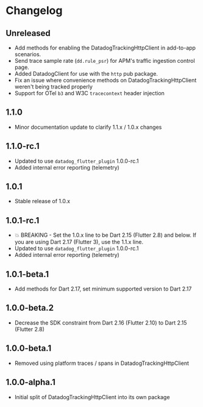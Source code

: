 # Changelog

## Unreleased

* Add methods for enabling the DatadogTrackingHttpClient in add-to-app scenarios.
* Send trace sample rate (`dd.rule_psr`) for APM's traffic ingestion control page.
* Added DatadogClient for use with the `http` pub package.
* Fix an issue where convenience methods on DatadogTrackingHttpClient weren't being tracked properly
* Support for OTel `b3` and W3C `tracecontext` header injection

## 1.1.0

* Minor documentation update to clarify 1.1.x / 1.0.x changes

## 1.1.0-rc.1

* Updated to use `datadog_flutter_plugin` 1.0.0-rc.1
* Added internal error reporting (telemetry)

## 1.0.1

* Stable release of 1.0.x

## 1.0.1-rc.1

* 💥 BREAKING - Set the 1.0.x line to be Dart 2.15 (Flutter 2.8) and below. If you are using Dart 2.17 (Flutter 3), use the 1.1.x line.
* Updated to use `datadog_flutter_plugin` 1.0.0-rc.1
* Added internal error reporting (telemetry)

## 1.0.1-beta.1

* Add methods for Dart 2.17, set minimum supported version to Dart 2.17

## 1.0.0-beta.2

* Decrease the SDK constraint from Dart 2.16 (Flutter 2.10) to Dart 2.15 (Flutter 2.8)

## 1.0.0-beta.1

* Removed using platform traces / spans in DatadogTrackingHttpClient

## 1.0.0-alpha.1

* Initial split of DatadogTrackingHttpClient into its own package

